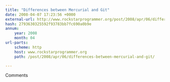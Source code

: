 ```yaml
---
title: "Differences between Mercurial and Git"
date: 2008-04-07 17:23:56 +0000
external-url: http://www.rockstarprogrammer.org/post/2008/apr/06/differences-between-mercurial-and-git/
hash: 2793630325592f93783bb7fc690a0b9e
annum:
    year: 2008
    month: 04
url-parts:
    scheme: http
    host: www.rockstarprogrammer.org
    path: /post/2008/apr/06/differences-between-mercurial-and-git/

---
```


Comments
